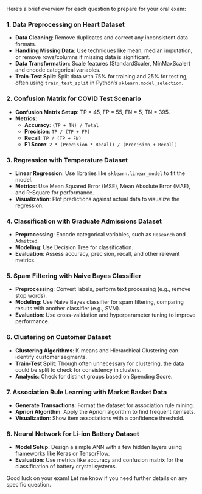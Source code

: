Here’s a brief overview for each question to prepare for your oral exam:

### 1. Data Preprocessing on Heart Dataset
- **Data Cleaning**: Remove duplicates and correct any inconsistent data formats.
- **Handling Missing Data**: Use techniques like mean, median imputation, or remove rows/columns if missing data is significant.
- **Data Transformation**: Scale features (StandardScaler, MinMaxScaler) and encode categorical variables.
- **Train-Test Split**: Split data with 75% for training and 25% for testing, often using `train_test_split` in Python’s `sklearn.model_selection`.

### 2. Confusion Matrix for COVID Test Scenario
- **Confusion Matrix Setup**: TP = 45, FP = 55, FN = 5, TN = 395.
- **Metrics**:
  - **Accuracy**: `(TP + TN) / Total`
  - **Precision**: `TP / (TP + FP)`
  - **Recall**: `TP / (TP + FN)`
  - **F1 Score**: `2 * (Precision * Recall) / (Precision + Recall)`

### 3. Regression with Temperature Dataset
- **Linear Regression**: Use libraries like `sklearn.linear_model` to fit the model.
- **Metrics**: Use Mean Squared Error (MSE), Mean Absolute Error (MAE), and R-Square for performance.
- **Visualization**: Plot predictions against actual data to visualize the regression.

### 4. Classification with Graduate Admissions Dataset
- **Preprocessing**: Encode categorical variables, such as `Research` and `Admitted`.
- **Modeling**: Use Decision Tree for classification.
- **Evaluation**: Assess accuracy, precision, recall, and other relevant metrics.

### 5. Spam Filtering with Naive Bayes Classifier
- **Preprocessing**: Convert labels, perform text processing (e.g., remove stop words).
- **Modeling**: Use Naive Bayes classifier for spam filtering, comparing results with another classifier (e.g., SVM).
- **Evaluation**: Use cross-validation and hyperparameter tuning to improve performance.

### 6. Clustering on Customer Dataset
- **Clustering Algorithms**: K-means and Hierarchical Clustering can identify customer segments.
- **Train-Test Split**: Though often unnecessary for clustering, the data could be split to check for consistency in clusters.
- **Analysis**: Check for distinct groups based on Spending Score.

### 7. Association Rule Learning with Market Basket Data
- **Generate Transactions**: Format the dataset for association rule mining.
- **Apriori Algorithm**: Apply the Apriori algorithm to find frequent itemsets.
- **Visualization**: Show item associations with a confidence threshold.

### 8. Neural Network for Li-ion Battery Dataset
- **Model Setup**: Design a simple ANN with a few hidden layers using frameworks like Keras or TensorFlow.
- **Evaluation**: Use metrics like accuracy and confusion matrix for the classification of battery crystal systems.

Good luck on your exam! Let me know if you need further details on any specific question.
